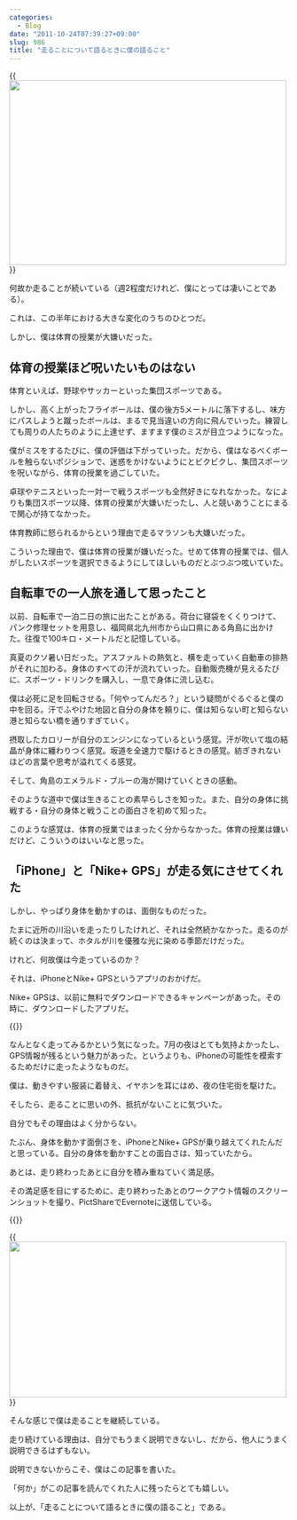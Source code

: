 ```yaml
---
categories:
  - Blog
date: "2011-10-24T07:39:27+09:00"
slug: 986
title: "走ることについて語るときに僕の語ること"
---
```


{{<img alt="" src="/images/2011/10/0986_1.jpg" width="500" height="333">}}

何故か走ることが続いている（週2程度だけれど、僕にとっては凄いことである）。

これは、この半年における大きな変化のうちのひとつだ。

しかし、僕は体育の授業が大嫌いだった。

## 体育の授業ほど呪いたいものはない

体育といえば、野球やサッカーといった集団スポーツである。

しかし、高く上がったフライボールは、僕の後方5メートルに落下するし、味方にパスしようと蹴ったボールは、まるで見当違いの方向に飛んでいった。練習しても周りの人たちのように上達せず、ますます僕のミスが目立つようになった。

僕がミスをするたびに、僕の評価は下がっていった。だから、僕はなるべくボールを触らないポジションで、迷惑をかけないようにとビクビクし、集団スポーツを呪いながら、体育の授業を過ごしていた。

卓球やテニスといった一対一で戦うスポーツも全然好きになれなかった。なによりも集団スポーツ以降、体育の授業が大嫌いだったし、人と競いあうことにまるで関心が持てなかった。

体育教師に怒られるからという理由で走るマラソンも大嫌いだった。

こういった理由で、僕は体育の授業が嫌いだった。せめて体育の授業では、個人がしたいスポーツを選択できるようにしてほしいものだとぶつぶつ呟いていた。

## 自転車での一人旅を通して思ったこと

以前、自転車で一泊二日の旅に出たことがある。荷台に寝袋をくくりつけて、パンク修理セットを用意し、福岡県北九州市から山口県にある角島に出かけた。往復で100キロ・メートルだと記憶している。

真夏のクソ暑い日だった。アスファルトの熱気と、横を走っていく自動車の排熱がそれに加わる。身体のすべての汗が流れていった。自動販売機が見えるたびに、スポーツ・ドリンクを購入し、一息で身体に流し込む。

僕は必死に足を回転させる。「何やってんだろ？」という疑問がぐるぐると僕の中を回る。汗でふやけた地図と自分の身体を頼りに、僕は知らない町と知らない港と知らない橋を通りすぎていく。

摂取したカロリーが自分のエンジンになっているという感覚。汗が吹いて塩の結晶が身体に纏わりつく感覚。坂道を全速力で駆けるときの感覚。紡ぎきれないほどの言葉や思考が溢れてくる感覚。

そして、角島のエメラルド・ブルーの海が開けていくときの感動。

そのような道中で僕は生きることの素早らしさを知った。また、自分の身体に挑戦する・自分の身体と戦うことの面白さを初めて知った。

このような感覚は、体育の授業ではまったく分からなかった。体育の授業は嫌いだけど、こういうのはいいなと思った。

## 「iPhone」と「Nike+ GPS」が走る気にさせてくれた

しかし、やっぱり身体を動かすのは、面倒なものだった。

たまに近所の川沿いを走ったりしたけれど、それは全然続かなかった。走るのが続くのは決まって、ホタルが川を優雅な光に染める季節だけだった。

けれど、何故僕は今走っているのか？

それは、iPhoneとNike+ GPSというアプリのおかげだ。

Nike+ GPSは、以前に無料でダウンロードできるキャンペーンがあった。その時に、ダウンロードしたアプリだ。

{{<app id="387771637" title="Nike+ GPS 3.2.1（￥170）" src="http://a5.mzstatic.com/us/r1000/119/Purple/65/17/c0/mzl.xfbkswei.100x100-75.png">}}

なんとなく走ってみるかという気になった。7月の夜はとても気持よかったし、GPS情報が残るという魅力があった。というよりも、iPhoneの可能性を模索するためだけに走ったようなものだ。

僕は、動きやすい服装に着替え、イヤホンを耳にはめ、夜の住宅街を駆けた。

そしたら、走ることに思いの外、抵抗がないことに気づいた。

自分でもその理由はよく分からない。

たぶん、身体を動かす面倒さを、iPhoneとNike+ GPSが乗り越えてくれたんだと思っている。自分の身体を動かすことの面白さは、知っていたから。

あとは、走り終わったあとに自分を積み重ねていく満足感。

その満足感を目にするために、走り終わったあとのワークアウト情報のスクリーンショットを撮り、PictShareでEvernoteに送信している。

{{<app id="390945637" title="PictShare - multiple photos/movies uploader 2.5.2（￥250）" src="http://a1.mzstatic.com/us/r1000/081/Purple/8b/d6/08/mzl.tcxcrzie.100x100-75.jpg">}}

{{<img alt="" src="/images/2011/10/0986_2.jpg" width="500" height="281">}}

そんな感じで僕は走ることを継続している。

走り続けている理由は、自分でもうまく説明できないし、だから、他人にうまく説明できるはずもない。

説明できないからこそ、僕はこの記事を書いた。

「何か」がこの記事を読んでくれた人に残ったらとても嬉しい。

以上が、「走ることについて語るときに僕の語ること」である。
